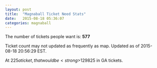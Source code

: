 ```yaml
---
layout: post
title:  "Magnaball Ticket Need Stats"
date:   2015-08-18 05:36:07
categories: magnaball
---
```


The number of tickets people want is: <strong>577</strong>

Ticket count may not updated as frequently as map. Updated as of 2015-08-18 20:56:29 EST.

At $225 a ticket, that would be <strong>$129825</strong> in GA tickets.